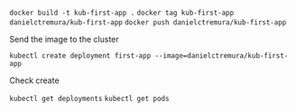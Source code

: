 `docker build -t kub-first-app .`
`docker tag kub-first-app danielctremura/kub-first-app`
`docker push danielctremura/kub-first-app`

Send the image to the cluster

`kubectl create deployment first-app --image=danielctremura/kub-first-app`

Check create

`kubectl get deployments`
`kubectl get pods`

